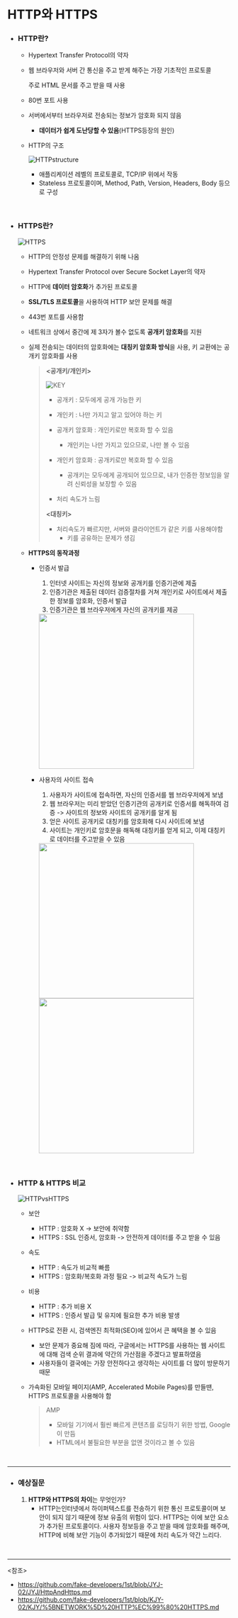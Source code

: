 # HTTP와 HTTPS

- ### HTTP란?

  - Hypertext Transfer Protocol의 약자

  - 웹 브라우저와 서버 간 통신을 주고 받게 해주는 가장 기초적인 프로토콜

    주로 HTML 문서를 주고 받을 때 사용

  - 80번 포트 사용

  - 서버에서부터 브라우저로 전송되는 정보가 암호화 되지 않음

    - **데이터가 쉽게 도난당할 수 있음**(HTTPS등장의 원인)

  - HTTP의 구조

    ![HTTPstructure](https://camo.githubusercontent.com/2a689dd6c8ecdadb592c4efc6fc6a5d959bb92dc0617c1758792a9a0cd936f80/68747470733a2f2f626c6f672e6b616b616f63646e2e6e65742f646e2f626b644a34512f6274714b3641584c4574432f6a425a7a4d754a42577a644c596d71494c6f355269312f696d672e706e67)

    - 애플리케이션 레벨의 프로토콜로, TCP/IP 위에서 작동
    - Stateless 프로토콜이며, Method, Path, Version, Headers, Body 등으로 구성

<br>

- ### HTTPS란?

  ![HTTPS](https://camo.githubusercontent.com/c310b240011ecb7b509d53422bde838a33efef9bec5cdb8f0b74708ad5e81093/68747470733a2f2f74312e6461756d63646e2e6e65742f6366696c652f746973746f72792f393938394231353035433732383835453239)

  - HTTP의 안정성 문제를 해결하기 위해 나옴

  - Hypertext Transfer Protocol over Secure Socket Layer의 약자

  - HTTP에 **데이터 암호화**가 추가된 프로토콜

  - **SSL/TLS 프로토콜**을 사용하여 HTTP 보안 문제를 해결

  - 443번 포트를 사용함

  - 네트워크 상에서 중간에 제 3자가 볼수 없도록 **공개키 암호화**를 지원

  - 실제 전송되는 데이터의 암호화에는 **대칭키 암호화 방식**을 사용, 키 교환에는 공개키 암호화를 사용

    > **<공개키/개인키>**
    >
    > ![KEY](https://camo.githubusercontent.com/5285b230cab73ec73ec2ed98de78c2a2999796af3d75cb71f280e13e4791b507/68747470733a2f2f626c6f672e6b616b616f63646e2e6e65742f646e2f4f4b636f672f6274714b3731664d3861342f6731486d63444f52374d5652527a3770534b4b4a576b2f696d672e706e67)
    >
    > - 공개키 : 모두에게 공개 가능한 키
    > - 개인키 : 나만 가지고 알고 있어야 하는 키
    >
    > - 공개키 암호화 : 개인키로만 복호화 할 수 있음
    >   - 개인키는 나만 가지고 있으므로, 나만 볼 수 있음
    > - 개인키 암호화 : 공개키로만 복호화 할 수 있음
    >   - 공개키는 모두에게 공개되어 있으므로, 내가 인증한 정보임을 알려 신뢰성을 보장할 수 있음
    > - 처리 속도가 느림
    >
    > **<대칭키>**
    >
    > - 처리속도가 빠르지만, 서버와 클라이언트가 같은 키를 사용해야함
    >   - 키를 공유하는 문제가 생김

  - **HTTPS의 동작과정**

    - 인증서 발급

      1. 인터넷 사이트는 자신의 정보와 공개키를 인증기관에 제출
      2. 인증기관은 제출된 데이터 검증절차를 거쳐 개인키로 사이트에서 제출한 정보를 암호화, 인증서 발급
      3. 인증기관은 웹 브라우저에게 자신의 공개키를 제공
      
      <img src="https://camo.githubusercontent.com/50551c5a7f9c2ae104ef4175a5a56cee1c9232c91aba50289ff5cf2796f8d92a/68747470733a2f2f74312e6461756d63646e2e6e65742f6366696c652f746973746f72792f393946304641343435433435364242383039" height=350>
      
    - 사용자의 사이트 접속
    
      1. 사용자가 사이트에 접속하면, 자신의 인증서를 웹 브라우저에게 보냄
      2. 웹 브라우저는 미리 받았던 인증기관의 공개키로 인증서를 해독하여 검증 -> 사이트의 정보와 사이트의 공개키를 알게 됨
      3. 얻은 사이트 공개키로 대칭키를 암호화해 다시 사이트에 보냄
      4. 사이트는 개인키로 암호문을 해독해 대칭키를 얻게 되고, 이제 대칭키로 데이터를 주고받을 수 있음
    
      <img src="https://camo.githubusercontent.com/72ad492fee505a7104fd17f3f73a83cd4088766a06c8bfccb91cfec469e5b2c2/68747470733a2f2f74312e6461756d63646e2e6e65742f6366696c652f746973746f72792f393933333634333435433435374145443330" height=350>
    
      <img src="https://camo.githubusercontent.com/a5659d9b4960562a5214de8e46915b4a14fd6e87190c2e86eae3b1911ae1676f/68747470733a2f2f74312e6461756d63646e2e6e65742f6366696c652f746973746f72792f393939373335344535433435374146323239" height=350>

<br>

- ### HTTP & HTTPS 비교

  ![HTTPvsHTTPS](https://camo.githubusercontent.com/c9bb95240fcc4f43f9a47aa2231e198ea6fd24182a988261ee28a2e8312a53de/687474703a2f2f626c6f672e776973686b65742e636f6d2f77702d636f6e74656e742f75706c6f6164732f323032302f30322f30332d332e706e67)

  - 보안

    - HTTP : 암호화 X -> 보안에 취약함
    - HTTPS : SSL 인증서, 암호화 -> 안전하게 데이터를 주고 받을 수 있음

  - 속도

    - HTTP : 속도가 비교적 빠름
    - HTTPS : 암호화/복호화 과정 필요 -> 비교적 속도가 느림

  - 비용

    - HTTP : 추가 비용 X
    - HTTPS : 인증서 발급 및 유지에 필요한 추가 비용 발생

  - HTTPS로 전환 시, 검색엔진 최적화(SEO)에 있어서 큰 혜택을 볼 수 있음

    - 보안 문제가 중요해 짐에 따라, 구글에서는 HTTPS를 사용하는 웹 사이트에 대해 검색 순위 결과에 약간의 가산점을 주겠다고 발표하였음
    - 사용자들이 결국에는 가장 안전하다고 생각하는 사이트를 더 많이 방문하기 때문

  - 가속화된 모바일 페이지(AMP, Accelerated Mobile Pages)를 만들땐, HTTPS 프로토콜을 사용해야 함

    > AMP
    >
    > - 모바일 기기에서 훨씬 빠르게 콘텐츠를 로딩하기 위한 방법, Google이 만듬
    > - HTML에서 불필요한 부분을 없앤 것이라고 볼 수 있음

<br>

-------------

- ### 예상질문

  1. **HTTP와 HTTPS의 차이**는 무엇인가?
     - HTTP는인터넷에서 하이퍼텍스트를 전송하기 위한 통신 프로토콜이며 보안이 되지 않기 때문에 정보 유출의 위험이 있다. HTTPS는 이에 보안 요소가 추가된 프로토콜이다. 사용자 정보등을 주고 받을 때에 암호화를 해주며, HTTP에 비해 보안 기능이 추가되었기 때문에 처리 속도가 약간 느리다.

<br>

------------

<참조>

- <https://github.com/fake-developers/1st/blob/JYJ-02/JYJ/HttpAndHttps.md>
- <https://github.com/fake-developers/1st/blob/KJY-02/KJY/%5BNETWORK%5D%20HTTP%EC%99%80%20HTTPS.md>
